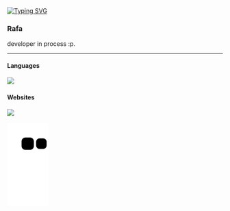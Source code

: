 ## 
<a href="https://git.io/typing-svg"><img src="https://readme-typing-svg.herokuapp.com?font=Fira+Code&pause=1000&width=435&lines=Bem+Vindo+AO+Meu+GITHUB" alt="Typing SVG" /></a><h3>Rafa</h3>developer in process :p.</p><hr/><p align="center"><h4>Languages</h4><a href="https://skillicons.dev"><img src="https://skillicons.dev/icons?i=js,ts,nodejs"></a><h4>Websites</h4><a href="https://skillicons.dev"><img src="https://skillicons.dev/icons?i=react,html,css"></a>
 
 









 ![Snake animation](https://github.com/rafaballerini/rafaballerini/blob/output/github-contribution-grid-snake.svg)

</div> 
